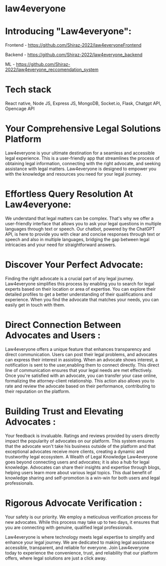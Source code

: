 # law4everyone

# Introducing "Law4everyone":
Frontend - https://github.com/Shiraz-2022/law4everyoneFrontend  

Backend - https://github.com/Shiraz-2022/law4everyone_backend  

ML - https://github.com/Shiraz-2022/law4everyone_reccomendation_system

# Tech stack 
React native, Node JS, Express JS, MongoDB, Socket.io, Flask, Chatgpt API, Opencage API

# Your Comprehensive Legal Solutions Platform
Law4everyone is your ultimate destination for a seamless and accessible legal experience. This is
a user-friendly app that streamlines the process of obtaining legal information,
connecting with the right advocate, and seeking assistance with legal matters.
Law4everyone is designed to empower you with the knowledge and resources you need for
your legal journey.

# Effortless Query Resolution At Law4everyone:
We understand that legal matters can be complex. That's why we offer a user-friendly interface
that allows you to ask your legal questions in multiple languages through text or speech. Our
chatbot, powered by the ChatGPT API, is here to provide you with clear and concise responses
through text or speech and also in multiple languages, bridging the gap between legal
intricacies and your need for straightforward answers.

# Discover Your Perfect Advocate:
Finding the right advocate is a crucial part of any legal journey. Law4everyone simplifies this
process by enabling you to search for legal experts based on their location or area of expertise.
You can explore their detailed profiles to get a better understanding of their qualifications and
experience.
When you find the advocate that matches your needs, you can easily get in touch with them.

# Direct Connection Between Advocates and Users :
Law4everyone offers a unique feature that enhances transparency and direct communication.
Users can post their legal problems, and advocates can express their interest in assisting.
When an advocate shows interest, a notification is sent to the user,enabling them to connect
directly. This direct line of communication ensures that your legal needs are met effectively.
Once you're satisfied with an advocate, you can transfer your case online, formalizing the
attorney-client relationship. This action also allows you to rate and review the advocate based
on their performance, contributing to their reputation on the platform.

# Building Trust and Elevating Advocates :
Your feedback is invaluable. Ratings and reviews provided by users directly impact the
popularity of advocates on our platform.
This system ensures that the advocate won't take his business outside of the platform and that
exceptional advocates receive more clients, creating a dynamic and trustworthy legal
ecosystem. A Wealth of Legal Knowledge Law4everyone goes beyond connecting users and
advocates; it is also a hub for legal knowledge. Advocates can share their insights and expertise
through blogs, helping users learn more about various legal topics. This dual benefit of
knowledge sharing and self-promotion is a win-win for both users and legal professionals.


# Rigorous Advocate Verification :
Your safety is our priority. We employ a meticulous verification process for new advocates.
While this process may take up to two days, it ensures that you are connecting with genuine,
qualified legal professionals.

Law4everyone is where technology meets legal expertise to simplify and enhance your legal
journey. We are dedicated to making legal assistance accessible, transparent, and reliable for
everyone. Join Law4everyone today to experience the convenience, trust, and reliability that our
platform offers, where legal solutions are just a click away.

